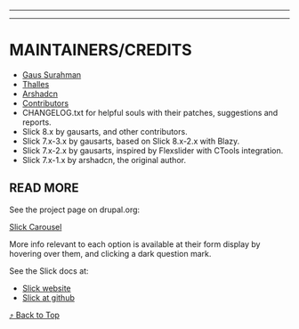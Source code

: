 ***
***
# <a name="maintainers"> </a>MAINTAINERS/CREDITS
* [Gaus Surahman](https://drupal.org/user/159062)
* [Thalles](https://www.drupal.org/u/thalles)
* [Arshadcn](https://www.drupal.org/u/arshadcn)
* [Contributors](https://www.drupal.org/node/2232779/committers)
* CHANGELOG.txt for helpful souls with their patches, suggestions and reports.
* Slick 8.x by gausarts, and other contributors.
* Slick 7.x-3.x by gausarts, based on Slick 8.x-2.x with Blazy.
* Slick 7.x-2.x by gausarts, inspired by Flexslider with CTools integration.
* Slick 7.x-1.x by arshadcn, the original author.


## READ MORE
See the project page on drupal.org:

[Slick Carousel](http://drupal.org/project/slick)

More info relevant to each option is available at their form display by hovering
over them, and clicking a dark question mark.

See the Slick docs at:

* [Slick website](http://kenwheeler.github.io/slick/)
* [Slick at github](https://github.com/kenwheeler/slick/)

[&#10548; Back to Top](#top)
